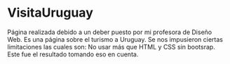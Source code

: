 # VisitaUruguay
Página realizada debido a un deber puesto por mi profesora de Diseño Web. Es una página sobre el turismo a Uruguay. Se nos impusieron ciertas limitaciones las cuales son: No usar más que HTML y CSS sin bootsrap. Este fue el resultado tomando eso en cuenta.
